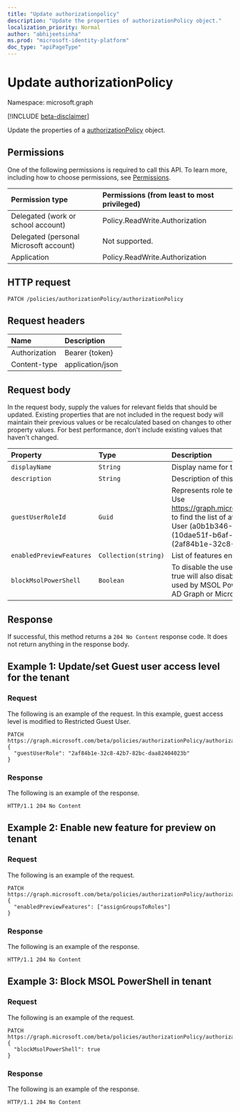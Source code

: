 ```yaml
---
title: "Update authorizationpolicy"
description: "Update the properties of authorizationPolicy object."
localization_priority: Normal
author: "abhijeetsinha"
ms.prod: "microsoft-identity-platform"
doc_type: "apiPageType"
---
```


# Update authorizationPolicy

Namespace: microsoft.graph

[!INCLUDE [beta-disclaimer](../../includes/beta-disclaimer.md)]

Update the properties of a [authorizationPolicy](../resources/authorizationpolicy.md) object.

## Permissions

One of the following permissions is required to call this API. To learn more, including how to choose permissions, see [Permissions](/graph/permissions-reference).

| Permission type                        | Permissions (from least to most privileged) |
|:---------------------------------------|:--------------------------------------------|
| Delegated (work or school account)     | Policy.ReadWrite.Authorization|
| Delegated (personal Microsoft account) | Not supported. |
| Application                            | Policy.ReadWrite.Authorization|

## HTTP request

<!-- { "blockType": "ignored" } -->

```http
PATCH /policies/authorizationPolicy/authorizationPolicy
```

## Request headers

| Name       | Description|
|:-----------|:-----------|
| Authorization | Bearer {token} |
| Content-type | application/json |

## Request body

In the request body, supply the values for relevant fields that should be updated. Existing properties that are not included in the request body will maintain their previous values or be recalculated based on changes to other property values. For best performance, don't include existing values that haven't changed.

| Property     | Type        | Description |
|:-------------|:------------|:------------|  
|`displayName`|`String`| Display name for this policy. |  
|`description`|`String`| Description of this policy. |  
|`guestUserRoleId`|`Guid`| Represents role templateId for the role that should be granted to guest user. Use https://graph.microsoft.com/beta/roleManagement/directory/roleDefinitions to find the list of available role templates. Only supported roles today are User (a0b1b346-4d3e-4e8b-98f8-753987be4970), Guest User (10dae51f-b6af-4016-8d66-8c2a99b929b3) and Restricted Guest User (2af84b1e-32c8-42b7-82bc-daa82404023b). | 
|`enabledPreviewFeatures`|`Collection(string)`| List of features enabled for private preview on the tenant. | 
|`blockMsolPowerShell`|`Boolean`| To disable the use of MSOL PowerShell set this property to true. Setting to true will also disable user-based access to the legacy service endpoint used by MSOL PowerShell. This does not affect Azure AD Connect, Azure AD Graph or Microsoft Graph. | 

## Response

If successful, this method returns a `204 No Content` response code. It does not return anything in the response body.

## Example 1: Update/set Guest user access level for the tenant

### Request

The following is an example of the request. In this example, guest access level is modified to Restricted Guest User.

```http
PATCH https://graph.microsoft.com/beta/policies/authorizationPolicy/authorizationPolicy
{
  "guestUserRole": "2af84b1e-32c8-42b7-82bc-daa82404023b"
}

```
### Response

The following is an example of the response.

<!-- {
  "blockType": "response",
  "truncated": true,
  "@odata.type": "microsoft.graph.authorizationPolicyPolicy"
} -->

```http
HTTP/1.1 204 No Content

```

## Example 2: Enable new feature for preview on tenant

### Request

The following is an example of the request.

```http
PATCH https://graph.microsoft.com/beta/policies/authorizationPolicy/authorizationPolicy
{
  "enabledPreviewFeatures": ["assignGroupsToRoles"]
}

```
### Response

The following is an example of the response.

<!-- {
  "blockType": "response",
  "truncated": true,
  "@odata.type": "microsoft.graph.authorizationPolicyPolicy"
} -->

```http
HTTP/1.1 204 No Content
```


## Example 3: Block MSOL PowerShell in tenant

### Request

The following is an example of the request.

```http
PATCH https://graph.microsoft.com/beta/policies/authorizationPolicy/authorizationPolicy
{
  "blockMsolPowerShell": true
}

```
### Response

The following is an example of the response.

<!-- {
  "blockType": "response",
  "truncated": true,
  "@odata.type": "microsoft.graph.authorizationPolicyPolicy"
} -->

```http
HTTP/1.1 204 No Content
```
